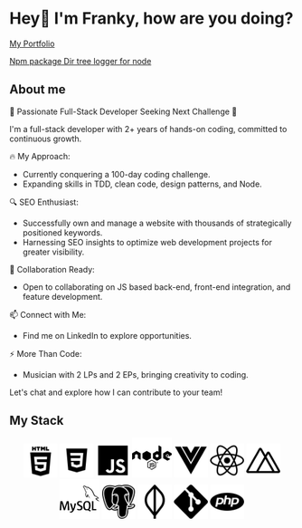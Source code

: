 # Hey👋 I'm Franky, how are you doing?

[My Portfolio](https://fmelero.dev)

[Npm package Dir tree logger for node](https://www.npmjs.com/package/dir-tree-logger)

## About me

🚀 Passionate Full-Stack Developer Seeking Next Challenge 🚀

I'm a full-stack developer with 2+ years of hands-on coding, committed to continuous growth.

🔥 My Approach:

- Currently conquering a 100-day coding challenge.
- Expanding skills in TDD, clean code, design patterns, and Node.

🔍 SEO Enthusiast:

- Successfully own and manage a website with thousands of strategically positioned keywords.
- Harnessing SEO insights to optimize web development projects for greater visibility.

👯 Collaboration Ready:
- Open to collaborating on JS based back-end, front-end integration, and feature development.

📫 Connect with Me:
- Find me on LinkedIn to explore opportunities.

⚡ More Than Code:
- Musician with 2 LPs and 2 EPs, bringing creativity to coding.

Let's chat and explore how I can contribute to your team!

## My Stack

<p align="center">
	<img title="HTML5" alt="HTML5" src="./imgs/html5.png" width="60" height="60" />
    <img title="CSS" alt="CSS" src="./imgs/css.png" width="60" height="60" />   
    <img title="JS" alt="JS" src="./imgs/js.png" width="60" height="60" /> 
    <img title="NODE" alt="NODE" src="./imgs/node.png" width="70" height="70" />  
    <img title="VUE" alt="VUE" src="./imgs/vue.png" width="60" height="60" />  
    <img title="REACT" alt="REACT" src="./imgs/react.png" width="60" height="60" />  
    <img title="NUXT" alt="NUXT" src="./imgs/nuxt.png" width="60" height="60" />  
    <img title="MYSQL" alt="MYSQL" src="./imgs/mysql.png" width="70" height="70" />  
    <img title="POSTGRESQL" alt="POSTGRESQL" src="./imgs/postgresql.png" width="60" height="60" />  
    <img title="MONGO" alt="MONGO" src="./imgs/mongo.png" width="60" height="60" />  
    <img title="GIT" alt="GIT" src="./imgs/git.png" width="60" height="60" />  
    <img title="PHP" alt="PHP" src="./imgs/php.png" width="60" height="60" />  
 
</p>





<!--
**frankymelero/frankymelero** is a ✨ _special_ ✨ repository because its `README.md` (this file) appears on your GitHub profile.

Here are some ideas to get you started:

- 🔭 I’m currently working on ...
- 🌱 I’m currently learning ...
- 👯 I’m looking to collaborate on ...
- 🤔 I’m looking for help with ...
- 💬 Ask me about ...
- 📫 How to reach me: ...
- 😄 Pronouns: ...
- ⚡ Fun fact: ...
-->
